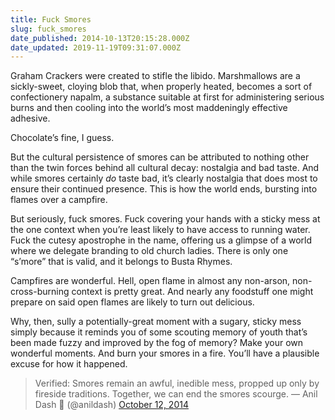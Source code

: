 ```yaml
---
title: Fuck Smores
slug: fuck_smores
date_published: 2014-10-13T20:15:28.000Z
date_updated: 2019-11-19T09:31:07.000Z
---
```


Graham Crackers were created to stifle the libido. Marshmallows are a sickly-sweet, cloying blob that, when properly heated, becomes a sort of confectionery napalm, a substance suitable at first for administering serious burns and then cooling into the world’s most maddeningly effective adhesive.

Chocolate’s fine, I guess.

But the cultural persistence of smores can be attributed to nothing other than the twin forces behind all cultural decay: nostalgia and bad taste. And while smores certainly *do* taste bad, it’s clearly nostalgia that does most to ensure their continued presence. This is how the world ends, bursting into flames over a campfire.

But seriously, fuck smores. Fuck covering your hands with a sticky mess at the one context when you’re least likely to have access to running water. Fuck the cutesy apostrophe in the name, offering us a glimpse of a world where we delegate branding to old church ladies. There is only one “s’more” that is valid, and it belongs to Busta Rhymes.

Campfires are wonderful. Hell, open flame in almost any non-arson, non-cross-burning context is pretty great. And nearly any foodstuff one might prepare on said open flames are likely to turn out delicious.

Why, then, sully a potentially-great moment with a sugary, sticky mess simply because it reminds you of some scouting memory of youth that’s been made fuzzy and improved by the fog of memory? Make your own wonderful moments. And burn your smores in a fire. You’ll have a plausible excuse for how it happened.

> Verified: Smores remain an awful, inedible mess, propped up only by fireside traditions. Together, we can end the smores scourge.
> &mdash; Anil Dash 🥭 (@anildash) [October 12, 2014](https://twitter.com/anildash/status/521441394700091393?ref_src=twsrc%5Etfw)
